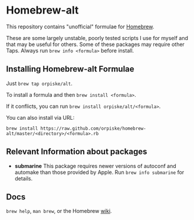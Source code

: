 Homebrew-alt
============
This repository contains "unofficial" formulae for [Homebrew](https://github.com/mxcl/homebrew). 

These are some largely unstable, poorly tested scripts I use for myself and that may be 
useful for others. Some of these packages may require other Taps. Always run 
`brew info <formula>` before install.

Installing Homebrew-alt Formulae
--------------------------------
Just `brew tap orpiske/alt`.

To install a formula and then `brew install <formula>`.

If it conflicts, you can run `brew install orpiske/alt/<formula>`.

You can also install via URL:

```
brew install https://raw.github.com/orpiske/homebrew-alt/master/<directory>/<formula>.rb
```

Relevant Information about packages
----

* **submarine** This package requires newer versions of autoconf and automake than those provided by Apple. 
Run `brew info submarine` for details.

Docs
----
`brew help`, `man brew`, or the Homebrew [wiki][].

[wiki]:http://wiki.github.com/mxcl/homebrew
[homebrew-dupes]:https://github.com/Homebrew/homebrew-dupes
[homebrew-versions]:https://github.com/Homebrew/homebrew-versions
[homebrew-boneyard]:https://github.com/Homebrew/homebrew-boneyard
